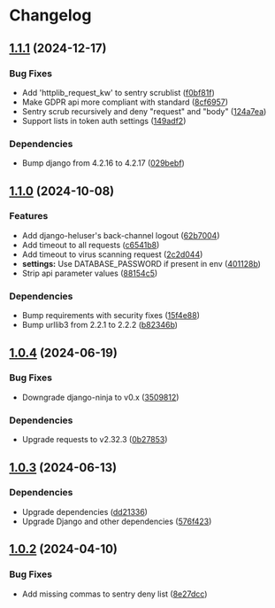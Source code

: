 # Changelog

## [1.1.1](https://github.com/City-of-Helsinki/pysakoinnin-sahk-asiointi/compare/pysakoinnin-sahk-asiointi-v1.1.0...pysakoinnin-sahk-asiointi-v1.1.1) (2024-12-17)


### Bug Fixes

* Add 'httplib_request_kw' to sentry scrublist ([f0bf81f](https://github.com/City-of-Helsinki/pysakoinnin-sahk-asiointi/commit/f0bf81fa85ffe5cc20980038b85857627719677c))
* Make GDPR api more compliant with standard ([8cf6957](https://github.com/City-of-Helsinki/pysakoinnin-sahk-asiointi/commit/8cf69573cb00dcb6d51b5df11b7dd26748eb0fc3))
* Sentry scrub recursively and deny "request" and "body" ([124a7ea](https://github.com/City-of-Helsinki/pysakoinnin-sahk-asiointi/commit/124a7ea96a8dcdaec4693e422a649aa1f134300c))
* Support lists in token auth settings ([149adf2](https://github.com/City-of-Helsinki/pysakoinnin-sahk-asiointi/commit/149adf20f3160b98c70ad13b503ef8c28559c2f3))


### Dependencies

* Bump django from 4.2.16 to 4.2.17 ([029bebf](https://github.com/City-of-Helsinki/pysakoinnin-sahk-asiointi/commit/029bebfa8d40f3118ecabfbaa08029ed29b5d0aa))

## [1.1.0](https://github.com/City-of-Helsinki/pysakoinnin-sahk-asiointi/compare/pysakoinnin-sahk-asiointi-v1.0.4...pysakoinnin-sahk-asiointi-v1.1.0) (2024-10-08)


### Features

* Add django-heluser's back-channel logout ([62b7004](https://github.com/City-of-Helsinki/pysakoinnin-sahk-asiointi/commit/62b7004166b57b363f897794a976f8e43b9ee13c))
* Add timeout to all requests ([c6541b8](https://github.com/City-of-Helsinki/pysakoinnin-sahk-asiointi/commit/c6541b84098cad98f07d7862708cefccfa47f16d))
* Add timeout to virus scanning request ([2c2d044](https://github.com/City-of-Helsinki/pysakoinnin-sahk-asiointi/commit/2c2d044fe20e2b5c46f745535eeef93975c3e2b1))
* **settings:** Use DATABASE_PASSWORD if present in env ([401128b](https://github.com/City-of-Helsinki/pysakoinnin-sahk-asiointi/commit/401128bb126580072972d3668366def2c3b13627))
* Strip api parameter values ([88154c5](https://github.com/City-of-Helsinki/pysakoinnin-sahk-asiointi/commit/88154c5cbc141668e63663dee7e88bf3f71d888d))


### Dependencies

* Bump requirements with security fixes ([15f4e88](https://github.com/City-of-Helsinki/pysakoinnin-sahk-asiointi/commit/15f4e888266381ab8425df525c0276bbfda084f3))
* Bump urllib3 from 2.2.1 to 2.2.2 ([b82346b](https://github.com/City-of-Helsinki/pysakoinnin-sahk-asiointi/commit/b82346b68e86667cc9258f0e636ff1da19ba4338))

## [1.0.4](https://github.com/City-of-Helsinki/pysakoinnin-sahk-asiointi/compare/pysakoinnin-sahk-asiointi-v1.0.3...pysakoinnin-sahk-asiointi-v1.0.4) (2024-06-19)


### Bug Fixes

* Downgrade django-ninja to v0.x ([3509812](https://github.com/City-of-Helsinki/pysakoinnin-sahk-asiointi/commit/3509812568f7ee27f85ce29539e24bd349e88341))


### Dependencies

* Upgrade requests to v2.32.3 ([0b27853](https://github.com/City-of-Helsinki/pysakoinnin-sahk-asiointi/commit/0b278538a7e17869f80912d9c34e932acef7a057))

## [1.0.3](https://github.com/City-of-Helsinki/pysakoinnin-sahk-asiointi/compare/pysakoinnin-sahk-asiointi-v1.0.2...pysakoinnin-sahk-asiointi-v1.0.3) (2024-06-13)


### Dependencies

* Upgrade dependencies ([dd21336](https://github.com/City-of-Helsinki/pysakoinnin-sahk-asiointi/commit/dd213360af1c36dad9ed83c12eb5629dc2bc8953))
* Upgrade Django and other dependencies ([576f423](https://github.com/City-of-Helsinki/pysakoinnin-sahk-asiointi/commit/576f423b58bcf7520ce975b478f85a62811b55f1))

## [1.0.2](https://github.com/City-of-Helsinki/pysakoinnin-sahk-asiointi/compare/pysakoinnin-sahk-asiointi-v1.0.1...pysakoinnin-sahk-asiointi-v1.0.2) (2024-04-10)


### Bug Fixes

* Add missing commas to sentry deny list ([8e27dcc](https://github.com/City-of-Helsinki/pysakoinnin-sahk-asiointi/commit/8e27dccda6e3651f3c576bea6ecf36e3d0482c4c))
